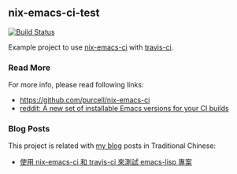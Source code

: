 nix-emacs-ci-test
--------------------

[![Build Status](https://travis-ci.org/coldnew-examples/nix-emacs-ci-test.svg?branch=master)](https://travis-ci.org/coldnew-examples/nix-emacs-ci-test)

Example project to use [nix-emacs-ci](https://github.com/purcell/nix-emacs-ci) with [travis-ci](https://travis-ci.org).

### Read More

For more info, please read following links:

- https://github.com/purcell/nix-emacs-ci
- [reddit: A new set of installable Emacs versions for your CI builds](https://www.reddit.com/r/emacs/comments/d4g4di/a_new_set_of_installable_emacs_versions_for_your/)

### Blog Posts

This project is related with [my blog](https://coldnew.github.io) posts in Traditional Chinese: 

- [使用 nix-emacs-ci 和 travis-ci 來測試 emacs-lisp 專案](https://coldnew.github.io/35b9d15a)
